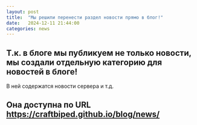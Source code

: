 ```yaml
---
layout: post
title:  "Мы решили перенести раздел новости прямо в блог!"
date:   2024-12-11 21:44:00
categories: news
---
```

## Т.к. в блоге мы публикуем не только новости, мы создали отдельную категорию для новостей в блоге!
В ней содержатся новости сервера и т.д. 

## Она доступна по URL https://craftbiped.github.io/blog/news/
